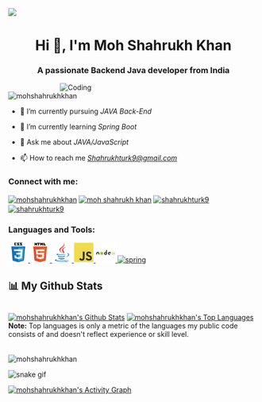 <img  src="https://www.aaditritechnology.com/images/redesign.gif">

<h1 align="center">Hi 👋, I'm Moh Shahrukh Khan</h1>
<h3 align="center">A passionate Backend Java developer from India</h3>

<img align="right" alt="Coding" width="400" src="https://lyshtechnology.com/admin/assets/img/animation_images/developer.gif">

<p align="left"> <img src="https://komarev.com/ghpvc/?username=mohshahrukhkhan&label=Profile%20views&color=0e75b6&style=flat" alt="mohshahrukhkhan" /> </p>

- 🔭 I’m currently pursuing *JAVA Back-End*

- 🌱 I’m currently learning *Spring Boot*
 
- 💬 Ask me about *JAVA/JavaScript*

- 📫 How to reach me *Shahrukhturk9@gmail.com*

<h3 align="left">Connect with me:</h3>
<p align="left">
<a href="https://twitter.com/mohshahrukhkhan" target="blank"><img align="center" src="https://raw.githubusercontent.com/rahuldkjain/github-profile-readme-generator/master/src/images/icons/Social/twitter.svg" alt="mohshahrukhkhan" height="30" width="40" /></a>
<a href="https://linkedin.com/in/moh shahrukh khan" target="blank"><img align="center" src="https://raw.githubusercontent.com/rahuldkjain/github-profile-readme-generator/master/src/images/icons/Social/linked-in-alt.svg" alt="moh shahrukh khan" height="30" width="40" /></a>
<a href="https://www.hackerrank.com/shahrukhturk9" target="blank"><img align="center" src="https://raw.githubusercontent.com/rahuldkjain/github-profile-readme-generator/master/src/images/icons/Social/hackerrank.svg" alt="shahrukhturk9" height="30" width="40" /></a>
<a href="https://www.leetcode.com/shahrukhturk9" target="blank"><img align="center" src="https://raw.githubusercontent.com/rahuldkjain/github-profile-readme-generator/master/src/images/icons/Social/leet-code.svg" alt="shahrukhturk9" height="30" width="40" /></a>
</p>

<h3 align="left">Languages and Tools:</h3>
<p align="left"> <a href="https://www.w3schools.com/css/" target="_blank" rel="noreferrer"> <img src="https://raw.githubusercontent.com/devicons/devicon/master/icons/css3/css3-original-wordmark.svg" alt="css3" width="40" height="40"/> </a> <a href="https://www.w3.org/html/" target="_blank" rel="noreferrer"> <img src="https://raw.githubusercontent.com/devicons/devicon/master/icons/html5/html5-original-wordmark.svg" alt="html5" width="40" height="40"/> </a> <a href="https://www.java.com" target="_blank" rel="noreferrer"> <img src="https://raw.githubusercontent.com/devicons/devicon/master/icons/java/java-original.svg" alt="java" width="40" height="40"/> </a> <a href="https://developer.mozilla.org/en-US/docs/Web/JavaScript" target="_blank" rel="noreferrer"> <img src="https://raw.githubusercontent.com/devicons/devicon/master/icons/javascript/javascript-original.svg" alt="javascript" width="40" height="40"/> </a> <a href="https://nodejs.org" target="_blank" rel="noreferrer"> <img src="https://raw.githubusercontent.com/devicons/devicon/master/icons/nodejs/nodejs-original-wordmark.svg" alt="nodejs" width="40" height="40"/> </a> <a href="https://spring.io/" target="_blank" rel="noreferrer"> <img src="https://www.vectorlogo.zone/logos/springio/springio-icon.svg" alt="spring" width="40" height="40"/> </a> </p>


## 📊 My Github Stats
  <br/>
    <a href="https://github.com/mohshahrukhkhan/github-readme-stats"><img alt="mohshahrukhkhan's Github Stats" src="https://github-readme-stats.vercel.app/api?username=mohshahrukhkhan&show_icons=true&count_private=true&theme=react&hide_border=true&bg_color=0D1117" /></a>
  <a href="https://github.com/mohshahrukhkhan/github-readme-stats"><img alt="mohshahrukhkhan's Top Languages" src="https://github-readme-stats.vercel.app/api/top-langs/?username=mohshahrukhkhan&langs_count=8&count_private=true&layout=compact&theme=react&hide_border=true&bg_color=0D1117" /></a>
  <br/>
  <b>Note:</b> Top languages is only a metric of the languages my public code consists of and doesn't reflect experience or skill level.

<br/>
<br/>

<p><img align="center" src="https://github-readme-streak-stats.herokuapp.com/?user=mohshahrukhkhan&&theme=tokyonight" alt="mohshahrukhkhan" /></p>

![snake gif](https://github.com/mohshahrukhkhan/mohshahrukhkhan/blob/output/github-contribution-grid-snake.gif)

<a href="https://github.com/mohshahrukhkhan/github-readme-activity-graph"><img alt="mohshahrukhkhan's Activity Graph" src="https://activity-graph.herokuapp.com/graph?username=mohshahrukhkhan&bg_color=0D1117&color=5BCDEC&line=5BCDEC&point=FFFFFF&hide_border=true" /></a>
<br/>
